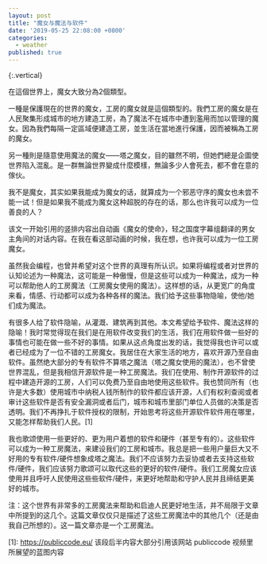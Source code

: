 ```yaml
---
layout: post
title: "魔女与魔法与软件"
date: '2019-05-25 22:08:00 +0800'
categories:
  - weather
published: true
---
```


{:.vertical}
<div>
<p>
在這個世界上，魔女大致分為2個類型。
</p>
<p>
一種是保護現在的世界的魔女，工房的魔女就是這個類型的。我們工房的魔女是在人民聚集形成城市的地方建造工房，為了魔法不在城市中遭到濫用而加以管理的魔女。因為我們每隔一定區域便建造工房，並生活在當地進行保護，因而被稱為工房的魔女。
</p>
<p>
另一種則是隨意使用魔法的魔女——塔之魔女，目的雖然不明，但她們總是企圖使世界陷入混亂。是一群無論世界變成什麼模樣，無論多少人會死去，都不會在意的傢伙。
</p>
</div>

我不是魔女，其实如果我能成为魔女的话，就算成为一个邪恶守序的魔女也未尝不能一试！但是如果我不能成为魔女这种超脱的存在的话，那么也许我可以成为一位善良的人？

该文一开始引用的竖排内容出自动画《魔女的使命》，轻之国度字幕组翻译的男女主角间的对话内容。在我在看这部动画的时候，我在想，也许我可以成为一位工房魔女。

虽然我会编程，也曾并希望对这个世界的真理有所认识。如果将编程或者对世界的认知论述为一种魔法，这可能是一种傲慢，但是这些可以成为一种魔法，成为一种可以帮助他人的工房魔法（工房魔女使用的魔法）。这样想的话，从更宽广的角度来看，情感、行动都可以成为各种各样的魔法。我们给予这些事物隐喻，使他/她们成为魔法。

有很多人给了软件隐喻，从灌溉、建筑再到其他。本文希望给予软件、魔法这样的隐喻！我时常觉得现在我们是在用软件改变我们的生活，我们在用软件做一些好的事情也可能在做一些不好的事情。如果从这点角度出发的话，我觉得我也许可以或者已经成为了一位不错的工房魔女。我居住在大家生活的地方，喜欢开源乃至自由软件。虽然绝大部分的专有软件不算塔之魔法（塔之魔女使用的魔法），也不曾使世界混乱，但是我相信开源软件是一种工房魔法。我们在使用、制作开源软件的过程中建造开源的工房，人们可以免费乃至自由地使用这些软件。我也赞同所有（也许是大多数）使用城市中纳税人钱所制作的软件都应该开源，人们有权利查阅或者审计这些软件是否有安全漏洞或者后门，城市和城市里部门单位人员做的决策是否透明。我们不再挣扎于软件授权的限制，开始思考将这些开源软件软件用在哪里，又能怎样帮助我们人民。[1]

我也歌颂使用一些更好的、更为用户着想的软件和硬件（甚至专有的）。这些软件可以成为一种工房魔法，来建设我们的工房和城市。我总是把一些用户量巨大又不好用的专有软件/硬件想象成塔之魔法。我们不应该努力去妥协或者去支持这些软件/硬件，我们应该努力歌颂可以取代这些的更好的软件/硬件。我们工房魔女应该使用并且呼吁人民使用这些些软件/硬件，来更好地帮助和守护人民并且缔结更美好的城市。

注：这个世界有非常多的工房魔法来帮助和启迪人民更好地生活，并不局限于文章中所提到的这几个。这篇文章仅仅只是描述了这些工房魔法中的其他几个（还是由我自己所想的）。这一篇文章亦是一个工房魔法。

[1]: https://publiccode.eu/ 该段后半内容大部分引用该网站 publiccode 视频里所展望的蓝图内容